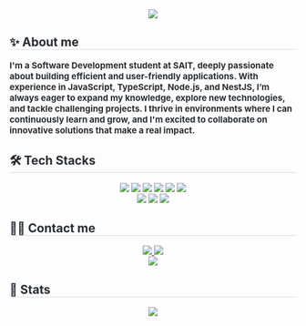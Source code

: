 <div align="center">
    <img src="https://capsule-render.vercel.app/api?type=waving&color=f3bebe&height=120&text=Hello%20World%20👋%20I'm%20Nara!&animation=twinkling&fontColor=f28da6&fontSize=50" />
</div>

<div style="text-align: left;">
    <h2 style="border-bottom: 1px solid #d8dee4; color: #282d33;"> ✨ About me </h2>
    <div style="font-weight: 700; font-size: 15px; text-align: left; color: #282d33;">
        I'm a Software Development student at SAIT, deeply passionate about building efficient and user-friendly applications. With experience in JavaScript, TypeScript, Node.js, and NestJS, I’m always eager to expand my knowledge, explore new technologies, and tackle challenging projects. I thrive in environments where I can continuously learn and grow, and I'm excited to collaborate on innovative solutions that make a real impact.
    </div>
</div>

<div style="text-align: left;">
    <h2 style="border-bottom: 1px solid #d8dee4; color: #282d33;"> 🛠️ Tech Stacks </h2>
    <div align="center">
        <img src="https://img.shields.io/badge/JavaScript-F7DF1E?style=plastic&logo=JavaScript&logoColor=white">
        <img src="https://img.shields.io/badge/TypeScript-3178C6?style=plastic&logo=TypeScript&logoColor=white">
        <img src="https://img.shields.io/badge/Node.js-339933?style=plastic&logo=Node.js&logoColor=white">
        <img src="https://img.shields.io/badge/NestJS-E0234E?style=plastic&logo=NestJS&logoColor=white">
        <img src="https://img.shields.io/badge/Next.js-000000?style=plastic&logo=Next.js&logoColor=white"> 
        <img src="https://img.shields.io/badge/React-61DAFB?style=plastic&logo=React&logoColor=white">
        <br/>
        <img src="https://img.shields.io/badge/HTML5-E34F26?style=plastic&logo=HTML5&logoColor=white">
        <img src="https://img.shields.io/badge/CSS3-1572B6?style=plastic&logo=CSS3&logoColor=white">
        <img src="https://img.shields.io/badge/Tailwind%20CSS-06B6D4?style=plastic&logo=Tailwind-CSS&logoColor=white">
    </div>
</div>

<div style="text-align: left;">
    <h2 style="border-bottom: 1px solid #d8dee4; color: #282d33;"> 🧑‍💻 Contact me </h2>
    <div align="center">
        <a href="mailto:narapark7561@gmail.com">
            <img src="https://img.shields.io/badge/Gmail-EA4335?style=plastic&logo=Gmail&logoColor=white&link=mailto:narapark7561@gmail.com">
        </a>
        <a href="https://www.linkedin.com/in/narapark7561/">
            <img src="https://img.shields.io/badge/LinkedIn-0A66C2?style=plastic&logo=LinkedIn&logoColor=white&link=https://www.linkedin.com/in/narapark7561/">
        </a>
    </div>
    <div align="center">
        <a href="https://hits.seeyoufarm.com">
            <img src="https://hits.seeyoufarm.com/api/count/incr/badge.svg?url=https%3A%2F%2Fgithub.com%2Fnarapark7561%2F&count_bg=%23000000&title_bg=%23000000&icon=github.svg&icon_color=%23FFFFFF&title=GitHub&edge_flat=false" />
        </a>
    </div>
</div>

<div style="text-align: left;">
    <h2 style="border-bottom: 1px solid #d8dee4; color: #282d33;"> 🏅 Stats </h2>
    <div align="center">
        <!-- <img src="https://github-readme-stats.vercel.app/api?username=narapark7561&count_private=true&show_icons=true&include_all_commits=true&bg_color=180,00000000,e09e9e&title_color=000000&text_color=000000" /> -->
        <img src="https://github-readme-stats.vercel.app/api/top-langs/?username=narapark7561&layout=compact&bg_color=180,00000000,e09e9e&title_color=000000&text_color=000000" />
    </div>
</div>



